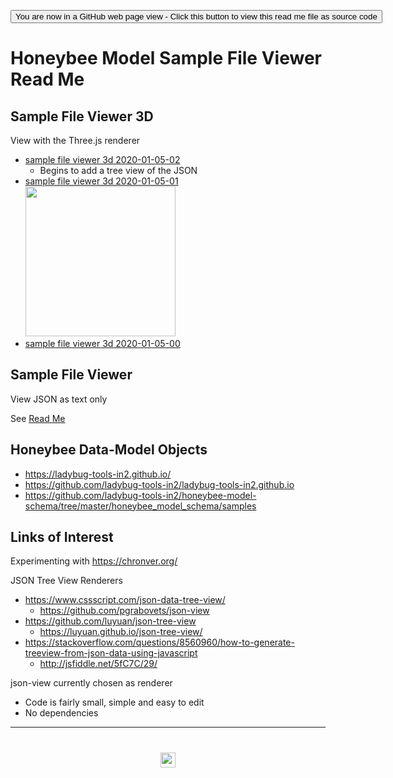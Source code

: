 <span style=display:none; >[You are now in a GitHub source code view - click this link to view Read Me file as a web page]( https://www.ladybug.tools/spider/#sandbox/honeybee-model/README.mdREADME.md "View file as a web page." ) </span>

<div><input type=button class = "btn btn-secondary btn-sm" onclick=window.location.href="https://github.com/ladybug-tools/spider/tree/master/sandbox/honeybee-model"
value="You are now in a GitHub web page view - Click this button to view this read me file as source code" ></div>



# Honeybee Model Sample File Viewer Read Me


## Sample File Viewer 3D

View with the Three.js renderer

* [sample file viewer 3d 2020-01-05-02]( https://www.ladybug.tools/spider/sandbox/honeybee-model/sample-file-viewer-3d/v-2020-01-05-02/sample-file-viewer-3d.html )
	* Begins to add a tree view of the JSON
* [sample file viewer 3d 2020-01-05-01]( https://www.ladybug.tools/spider/sandbox/honeybee-model/sample-file-viewer-3d/v-2020-01-05-01/sample-file-viewer-3d.html ) <br><img src="https://www.ladybug.tools/spider/sandbox/honeybee-model/images/sample-file-viewer-3d-2020-01-05-01.png" width=240>
* [sample file viewer 3d 2020-01-05-00]( https://www.ladybug.tools/spider/sandbox/honeybee-model/sample-file-viewer-3d/v-2020-01-05-00/sample-file-viewer-3d.html )


## Sample File Viewer

View JSON as text only

See [Read Me ]( #sandbox/honeybee-model/sample-file-viewer/README.md)

<!--
* [sample-file-viewer-2020-01-06-00]( https://www.ladybug.tools/spider/sandbox/honeybee-model/sample-file-viewer/v-2020-01-06/sample-file-viewer.html )
	* F: Add JSON Tree View
	* C: Help text added
* [sample-file-viewer-2020-01-05-00.html]( https://www.ladybug.tools/spider/sandbox/honeybee-model/sample-file-viewer/sample-file-viewer-2020-01-05-00.html )
* [sample-file-viewer-2020-01-04-01.html]( https://www.ladybug.tools/spider/sandbox/honeybee-model/sample-file-viewer/sample-file-viewer-2020-01-04-01.html )
* [sample-file-viewer-2020-01-04-00.html]( https://www.ladybug.tools/spider/sandbox/honeybee-model/sample-file-viewer/sample-file-viewer-2020-01-04-00.html )

-->

## Honeybee Data-Model Objects

* https://ladybug-tools-in2.github.io/
* https://github.com/ladybug-tools-in2/ladybug-tools-in2.github.io
* https://github.com/ladybug-tools-in2/honeybee-model-schema/tree/master/honeybee_model_schema/samples


## Links of Interest



Experimenting with https://chronver.org/


JSON Tree View Renderers

* https://www.cssscript.com/json-data-tree-view/
	* https://github.com/pgrabovets/json-view
* https://github.com/luyuan/json-tree-view
	* https://luyuan.github.io/json-tree-view/
* https://stackoverflow.com/questions/8560960/how-to-generate-treeview-from-json-data-using-javascript
	* http://jsfiddle.net/5fC7C/29/


json-view currently chosen as renderer

* Code is fairly small, simple and easy to edit
* No dependencies


***

# <center title="hello!" ><a href=javascript:window.scrollTo(0,0); style=text-decoration:none; > <center title="hello!" ><img src='https://ladybug.tools/artwork/icons_bugs/ico/spider.ico' height=24 > </a></a></center>

